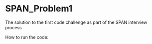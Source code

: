 # SPAN_Problem1
The solution to the first code challenge as part of the SPAN interview process

How to run the code:
